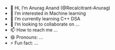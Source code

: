 - 👋 Hi, I’m Anurag Anand (@Recalcitrant-Anurag)
- 👀 I’m interested in Machine learning
- 🌱 I’m currently learning C++ DSA
- 💞️ I’m looking to collaborate on ...
- 📫 How to reach me ...
- 😄 Pronouns: ...
- ⚡ Fun fact: ...

<!---
Recalcitrant-anurag/Recalcitrant-anurag is a ✨ special ✨ repository because its `README.md` (this file) appears on your GitHub profile.
You can click the Preview link to take a look at your changes.
--->
